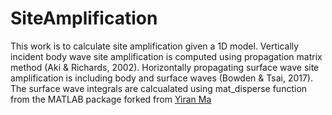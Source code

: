 # SiteAmplification
This work is to calculate site amplification given a 1D model. 
Vertically incident body wave site amplification is computed using propagation matrix method (Aki & Richards, 2002).
Horizontally propagating surface wave site amplification is including body and surface waves (Bowden & Tsai, 2017).
The surface wave integrals are calcualated using mat_disperse function from the MATLAB package forked from [Yiran Ma ](https://github.com/yiran06/mat_disperse)
